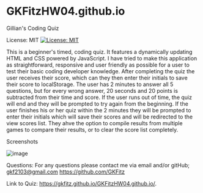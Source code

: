 # GKFitzHW04.github.io

Gillian's Coding Quiz

License: MIT
[![License: MIT](https://img.shields.io/badge/License-MIT-yellow.svg)](https://opensource.org/licenses/MIT)


This is a beginner's timed, coding quiz. 
It features a dynamically updating HTML and CSS powered by JavaScript. I have tried to make this application as straightforward, responsive and user friendly as possible for a user to test their basic coding developer knowledge. After completing the quiz the user receives their score, which can they then enter their initials to save their score to localStorage. The user has 2 minutes to answer all 5 questions, but for every wrong answer, 20 seconds and 20 points is subtracted from their time and score. If the user runs out of time, the quiz will end and they will be prompted  to try again from the beginning. If the user finishes his or her quiz within the 2 minutes they will be prompted to enter their initials which will save their scores and will be redirected to the view scores list. They ahve the option to compile results from multiple games to compare their results, or to clear the score list completely.

Screenshots

![image](https://user-images.githubusercontent.com/73301331/112708658-aa137e00-8e89-11eb-8285-9a99298e28b9.png)

Questions:
For any questions please contact me via email and/or gitHub;
gkf2103@gmail.com
https://github.com/GKFitz


Link to Quiz:
https://gkfitz.github.io/GKFitzHW04.github.io/.



